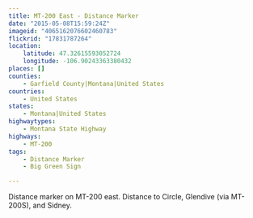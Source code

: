 ```yaml
---
title: MT-200 East - Distance Marker
date: "2015-05-08T15:59:24Z"
imageid: "4065162076602460783"
flickrid: "17831787264"
location:
    latitude: 47.32615593052724
    longitude: -106.90243363380432
places: []
counties:
    - Garfield County|Montana|United States
countries:
    - United States
states:
    - Montana|United States
highwaytypes:
    - Montana State Highway
highways:
    - MT-200
tags:
    - Distance Marker
    - Big Green Sign

---
```

Distance marker on MT-200 east.  Distance to Circle, Glendive (via MT-200S), and Sidney.